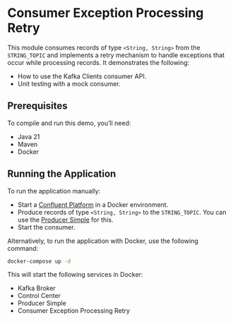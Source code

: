 # Consumer Exception Processing Retry

This module consumes records of type `<String, String>` from the `STRING_TOPIC` and implements a retry mechanism to handle exceptions that occur while processing records.
It demonstrates the following:

- How to use the Kafka Clients consumer API.
- Unit testing with a mock consumer.

## Prerequisites

To compile and run this demo, you’ll need:

- Java 21
- Maven
- Docker

## Running the Application

To run the application manually:

- Start a [Confluent Platform](https://docs.confluent.io/platform/current/quickstart/ce-docker-quickstart.html#step-1-download-and-start-cp) in a Docker environment.
- Produce records of type `<String, String>` to the `STRING_TOPIC`. You can use the [Producer Simple](../../kafka-producer-quickstarts/kafka-producer-simple) for this.
- Start the consumer.

Alternatively, to run the application with Docker, use the following command:

```bash
docker-compose up -d
```

This will start the following services in Docker:

- Kafka Broker
- Control Center
- Producer Simple
- Consumer Exception Processing Retry
